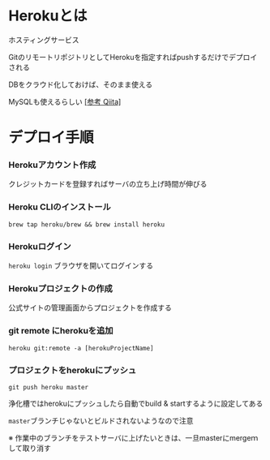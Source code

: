 # Herokuとは

ホスティングサービス

GitのリモートリポジトリとしてHerokuを指定すればpushするだけでデプロイされる

DBをクラウド化しておけば、そのまま使える

MySQLも使えるらしい [[参考 Qiita]](https://qiita.com/koukidesu/items/2115a50569e6519832da)

# デプロイ手順

### Herokuアカウント作成

クレジットカードを登録すればサーバの立ち上げ時間が伸びる

### Heroku CLIのインストール

`brew tap heroku/brew && brew install heroku`

### Herokuログイン

`heroku login` ブラウザを開いてログインする

### Herokuプロジェクトの作成

公式サイトの管理画面からプロジェクトを作成する

### git remote にherokuを追加

`heroku git:remote -a [herokuProjectName]`

### プロジェクトをherokuにプッシュ

`git push heroku master`

浄化槽ではherokuにプッシュしたら自動でbuild & startするように設定してある

`master`ブランチじゃないとビルドされないようなので注意

※ 作業中のブランチをテストサーバに上げたいときは、一旦masterにmergeｍして取り消す
